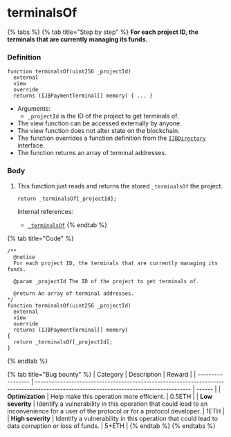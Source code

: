 # terminalsOf

{% tabs %}
{% tab title="Step by step" %}
**For each project ID, the terminals that are currently managing its funds.**

### Definition

```solidity
function terminalsOf(uint256 _projectId)
  external
  view
  override
  returns (IJBPaymentTerminal[] memory) { ... }
```

* Arguments:
  * `_projectId` is the ID of the project to get terminals of.
* The view function can be accessed externally by anyone.
* The view function does not alter state on the blockchain.
* The function overrides a function definition from the [`IJBDirectory`](../../../interfaces/ijbdirectory.md) interface.
* The function returns an array of terminal addresses.

### Body

1.  This function just reads and returns the stored `_terminalsOf` the project.

    ```solidity
    return _terminalsOf[_projectId];
    ```

    Internal references:

    * [`_terminalsOf`](../properties/_terminalsof.md)
{% endtab %}

{% tab title="Code" %}
```solidity
/** 
  @notice
  For each project ID, the terminals that are currently managing its funds.

  @param _projectId The ID of the project to get terminals of.

  @return An array of terminal addresses.
*/
function terminalsOf(uint256 _projectId)
  external
  view
  override
  returns (IJBPaymentTerminal[] memory)
{
  return _terminalsOf[_projectId];
}
```
{% endtab %}

{% tab title="Bug bounty" %}
| Category          | Description                                                                                                                            | Reward |
| ----------------- | -------------------------------------------------------------------------------------------------------------------------------------- | ------ |
| **Optimization**  | Help make this operation more efficient.                                                                                               | 0.5ETH |
| **Low severity**  | Identify a vulnerability in this operation that could lead to an inconvenience for a user of the protocol or for a protocol developer. | 1ETH   |
| **High severity** | Identify a vulnerability in this operation that could lead to data corruption or loss of funds.                                        | 5+ETH  |
{% endtab %}
{% endtabs %}
